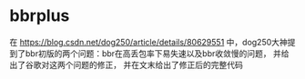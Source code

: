 # bbrplus

在
https://blog.csdn.net/dog250/article/details/80629551
中，dog250大神提到了bbr初版的两个问题：bbr在高丢包率下易失速以及bbr收敛慢的问题，
并给出了谷歌对这两个问题的修正，
并在文末给出了修正后的完整代码

